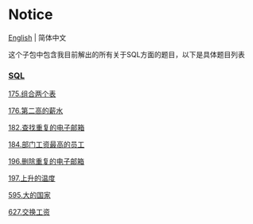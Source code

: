 # Notice
[English](https://github.com/cartoonYu/LeetCodeSolution/blob/master/Solution/src/SQL/README.md) | 简体中文

这个子包中包含我目前解出的所有关于SQL方面的题目，以下是具体题目列表

### [SQL](https://github.com/cartoonYu/LeetCodeSolution/blob/master/Solution/src/SQL)
[175.组合两个表](https://github.com/cartoonYu/LeetCodeSolution/blob/master/Solution/src/SQL/Solution175.java)

[176.第二高的薪水](https://github.com/cartoonYu/LeetCodeSolution/blob/master/Solution/src/SQL/Solution176.java)

[182.查找重复的电子邮箱](https://github.com/cartoonYu/LeetCodeSolution/blob/master/Solution/src/SQL/Solution182.java)

[184.部门工资最高的员工](https://github.com/cartoonYu/LeetCodeSolution/blob/master/Solution/src/SQL/Solution184.java)

[196.删除重复的电子邮箱](https://github.com/cartoonYu/LeetCodeSolution/blob/master/Solution/src/SQL/Solution196.java)

[197.上升的温度](https://github.com/cartoonYu/LeetCodeSolution/blob/master/Solution/src/SQL/Solution197.java)

[595.大的国家](https://github.com/cartoonYu/LeetCodeSolution/blob/master/Solution/src/SQL/Solution595.java)

[627.交换工资](https://github.com/cartoonYu/LeetCodeSolution/blob/master/Solution/src/SQL/Solution627.java)